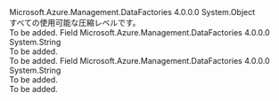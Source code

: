 <Type Name="CompressionLevel" FullName="Microsoft.Azure.Management.DataFactories.Models.CompressionLevel">
  <TypeSignature Language="C#" Value="public static class CompressionLevel" />
  <TypeSignature Language="ILAsm" Value=".class public auto ansi abstract sealed beforefieldinit CompressionLevel extends System.Object" />
  <TypeSignature Language="DocId" Value="T:Microsoft.Azure.Management.DataFactories.Models.CompressionLevel" />
  <TypeSignature Language="VB.NET" Value="Public Class CompressionLevel" />
  <TypeSignature Language="F#" Value="type CompressionLevel = class" />
  <AssemblyInfo>
    <AssemblyName>Microsoft.Azure.Management.DataFactories</AssemblyName>
    <AssemblyVersion>4.0.0.0</AssemblyVersion>
  </AssemblyInfo>
  <Base>
    <BaseTypeName>System.Object</BaseTypeName>
  </Base>
  <Interfaces />
  <Docs>
    <summary>
            すべての使用可能な圧縮レベルです。
            </summary>
    <remarks>To be added.</remarks>
  </Docs>
  <Members>
    <Member MemberName="Fastest">
      <MemberSignature Language="C#" Value="public const string Fastest;" />
      <MemberSignature Language="ILAsm" Value=".field public static literal string Fastest" />
      <MemberSignature Language="DocId" Value="F:Microsoft.Azure.Management.DataFactories.Models.CompressionLevel.Fastest" />
      <MemberSignature Language="VB.NET" Value="Public Const Fastest As String " />
      <MemberSignature Language="F#" Value="val mutable Fastest : string" Usage="Microsoft.Azure.Management.DataFactories.Models.CompressionLevel.Fastest" />
      <MemberType>Field</MemberType>
      <AssemblyInfo>
        <AssemblyName>Microsoft.Azure.Management.DataFactories</AssemblyName>
        <AssemblyVersion>4.0.0.0</AssemblyVersion>
      </AssemblyInfo>
      <ReturnValue>
        <ReturnType>System.String</ReturnType>
      </ReturnValue>
      <Docs>
        <summary>To be added.</summary>
        <remarks>To be added.</remarks>
      </Docs>
    </Member>
    <Member MemberName="Optimal">
      <MemberSignature Language="C#" Value="public const string Optimal;" />
      <MemberSignature Language="ILAsm" Value=".field public static literal string Optimal" />
      <MemberSignature Language="DocId" Value="F:Microsoft.Azure.Management.DataFactories.Models.CompressionLevel.Optimal" />
      <MemberSignature Language="VB.NET" Value="Public Const Optimal As String " />
      <MemberSignature Language="F#" Value="val mutable Optimal : string" Usage="Microsoft.Azure.Management.DataFactories.Models.CompressionLevel.Optimal" />
      <MemberType>Field</MemberType>
      <AssemblyInfo>
        <AssemblyName>Microsoft.Azure.Management.DataFactories</AssemblyName>
        <AssemblyVersion>4.0.0.0</AssemblyVersion>
      </AssemblyInfo>
      <ReturnValue>
        <ReturnType>System.String</ReturnType>
      </ReturnValue>
      <Docs>
        <summary>To be added.</summary>
        <remarks>To be added.</remarks>
      </Docs>
    </Member>
  </Members>
</Type>
